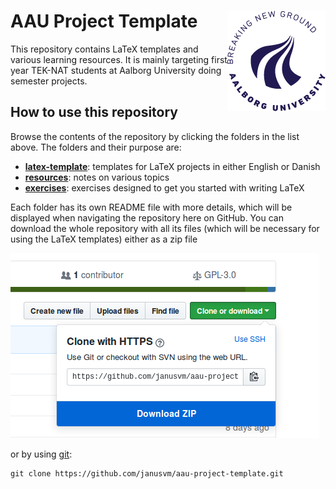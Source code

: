 # AAU Project Template <img src="resources/img/AAU_UK_CIRCLE_blue_rgb.png" align="right"/>

This repository contains LaTeX templates and various learning resources.
It is mainly targeting first year TEK-NAT students at Aalborg University doing semester projects.


## How to use this repository

Browse the contents of the repository by clicking the folders in the list above.
The folders and their purpose are:

- [**latex-template**](latex-template/): templates for LaTeX projects in either English or Danish
- [**resources**](resources/): notes on various topics
- [**exercises**](exercises/): exercises designed to get you started with writing LaTeX

Each folder has its own README file with more details, which will be displayed when navigating the repository here on GitHub.
You can download the whole repository with all its files (which will be necessary for using the LaTeX templates) either as a zip file

![](resources/img/github-download-zip.png)

or by using [git](https://git-scm.com/):

```console
git clone https://github.com/janusvm/aau-project-template.git
```
